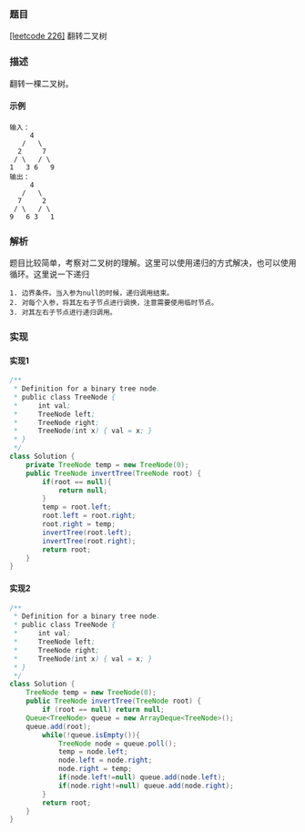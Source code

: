 ### 题目

[[leetcode 226]](https://leetcode-cn.com/problems/invert-binary-tree/submissions/) 翻转二叉树

### 描述

翻转一棵二叉树。

#### 示例

````
输入：
     4
   /   \
  2     7
 / \   / \
1   3 6   9
输出：
     4
   /   \
  7     2
 / \   / \
9   6 3   1

````




### 解析

题目比较简单，考察对二叉树的理解。这里可以使用递归的方式解决，也可以使用循环。这里说一下递归

    1. 边界条件。当入参为null的时候，递归调用结束。
    2. 对每个入参，将其左右子节点进行调换，注意需要使用临时节点。
    3. 对其左右子节点进行递归调用。

### 实现

#### 实现1

```java
/**
 * Definition for a binary tree node.
 * public class TreeNode {
 *     int val;
 *     TreeNode left;
 *     TreeNode right;
 *     TreeNode(int x) { val = x; }
 * }
 */
class Solution {
    private TreeNode temp = new TreeNode(0);
    public TreeNode invertTree(TreeNode root) {
        if(root == null){
            return null;
        }
        temp = root.left;
        root.left = root.right;
        root.right = temp;
        invertTree(root.left);
        invertTree(root.right);
        return root;
    }
}
```

#### 实现2

```java
/**
 * Definition for a binary tree node.
 * public class TreeNode {
 *     int val;
 *     TreeNode left;
 *     TreeNode right;
 *     TreeNode(int x) { val = x; }
 * }
 */
class Solution {
    TreeNode temp = new TreeNode(0);
    public TreeNode invertTree(TreeNode root) {
        if (root == null) return null;
    Queue<TreeNode> queue = new ArrayDeque<TreeNode>();
    queue.add(root);
        while(!queue.isEmpty()){
            TreeNode node = queue.poll();
            temp = node.left;
            node.left = node.right;
            node.right = temp;
            if(node.left!=null) queue.add(node.left);
            if(node.right!=null) queue.add(node.right);
        }
        return root;
    }
}
```